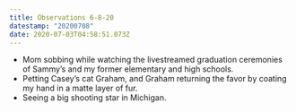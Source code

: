 ```yaml
---
title: Observations 6-8-20
datestamp: "20200708"
date: 2020-07-03T04:58:51.073Z
---
```

- Mom sobbing while watching the livestreamed graduation ceremonies of Sammy’s and my former elementary and high schools.
- Petting Casey’s cat Graham, and Graham returning the favor by coating my hand in a matte layer of fur.
- Seeing a big shooting star in Michigan.